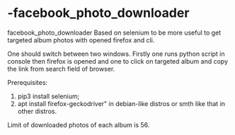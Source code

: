 # -facebook_photo_downloader
 facebook_photo_downloader
Based on selenium to be more useful to get targeted album photos with opened firefox and cli. 

One should switch between two windows. Firstly one runs python script in console then firefox is opened and one to click on targeted album and copy the link from search field of browser.

Prerequisites:
1. pip3 install selenium;
2. apt install firefox-geckodriver" in debian-like distros or smth like that in other distros.

Limit of downloaded photos of each album is 56.
